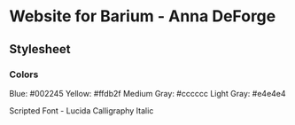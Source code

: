# Website for Barium - Anna DeForge

## Stylesheet
### Colors
Blue: #002245
Yellow: #ffdb2f
Medium Gray: #cccccc
Light Gray: #e4e4e4

Scripted Font - Lucida Calligraphy Italic
